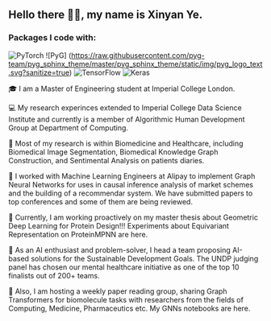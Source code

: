 ## Hello there 👋🏻, my name is Xinyan Ye.

### Packages I code with:
![PyTorch](https://img.shields.io/badge/PyTorch-%23EE4C2C.svg?style=for-the-badge&logo=PyTorch&logoColor=white)
![PyG] (https://raw.githubusercontent.com/pyg-team/pyg_sphinx_theme/master/pyg_sphinx_theme/static/img/pyg_logo_text.svg?sanitize=true)
![TensorFlow](https://img.shields.io/badge/TensorFlow-%23FF6F00.svg?style=for-the-badge&logo=TensorFlow&logoColor=white)
![Keras](https://img.shields.io/badge/Keras-%23D00000.svg?style=for-the-badge&logo=Keras&logoColor=white)

<!--
**xy2119/xy2119** is a ✨ _special_ ✨ repository because its `README.md` (this file) appears on your GitHub profile.

Here are some ideas to get you started:

- 🔭 I’m currently working on ...
- 🌱 I’m currently learning ...
- 👯 I’m looking to collaborate on ...
- 🤔 I’m looking for help with ...
- 💬 Ask me about ...
- 📫 How to reach me: ...
- 😄 Pronouns: ...
- ⚡ Fun fact: ...
-->


🎓 I am a Master of Engineering student at Imperial College London. 

💻 My research experinces extended to Imperial College Data Science Institute and currently is a member of Algorithmic Human Development Group at Department of Computing.

💊 Most of my research is within Biomedicine and Healthcare, including Biomedical Image Segmentation, Biomedical Knowledge Graph Construction, and Sentimental Analysis on patients diaries.

🦾 I worked with Machine Learning Engineers at Alipay to implement Graph Neural Networks for uses in causal inference analysis of market schemes and the building of a recommendar system. We have submitted papers to top conferences and some of them are being reviewed.

🧬 Currently, I am working proactively on my master thesis about Geometric Deep Learning for Protein Design!!! Experiments about Equivariant Representation on ProteinMPNN are here.

🌱 As an AI enthusiast and problem-solver, I head a team proposing AI-based solutions for the Sustainable Development Goals. The UNDP judging panel has chosen our mental healthcare initiative as one of the top 10 finalists out of 200+ teams.

💬 Also, I am hosting a weekly paper reading group, sharing Graph Transformers for biomolecule tasks with researchers from the fields of Computing, Medicine, Pharmaceutics etc. My GNNs notebooks are here.
